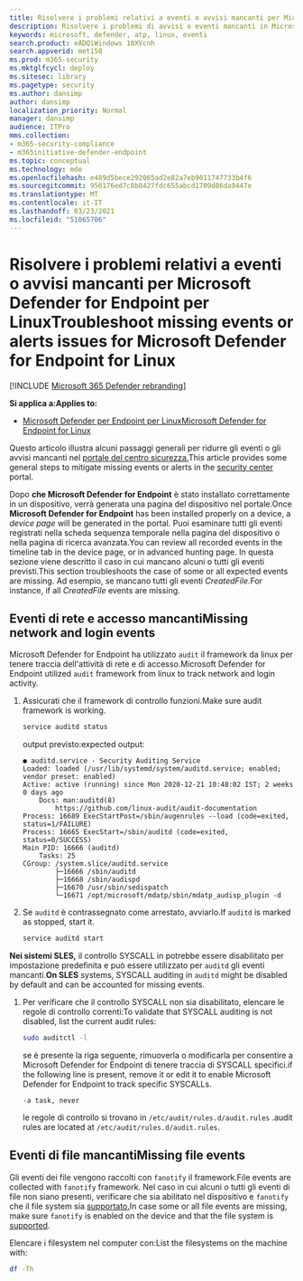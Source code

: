 ```yaml
---
title: Risolvere i problemi relativi a eventi o avvisi mancanti per Microsoft Defender ATP per Linux
description: Risolvere i problemi di avvisi o eventi mancanti in Microsoft Defender ATP per Linux.
keywords: microsoft, defender, atp, linux, eventi
search.product: eADQiWindows 10XVcnh
search.appverid: met150
ms.prod: m365-security
ms.mktglfcycl: deploy
ms.sitesec: library
ms.pagetype: security
ms.author: dansimp
author: dansimp
localization_priority: Normal
manager: dansimp
audience: ITPro
mms.collection:
- m365-security-compliance
- m365initiative-defender-endpoint
ms.topic: conceptual
ms.technology: mde
ms.openlocfilehash: e489d5bece292065ad2e82a7eb9011747733b4f6
ms.sourcegitcommit: 956176ed7c8b8427fdc655abcd1709d86da9447e
ms.translationtype: MT
ms.contentlocale: it-IT
ms.lasthandoff: 03/23/2021
ms.locfileid: "51065706"
---
```

# <a name="troubleshoot-missing-events-or-alerts-issues-for-microsoft-defender-for-endpoint-for-linux"></a><span data-ttu-id="2428c-104">Risolvere i problemi relativi a eventi o avvisi mancanti per Microsoft Defender for Endpoint per Linux</span><span class="sxs-lookup"><span data-stu-id="2428c-104">Troubleshoot missing events or alerts issues for Microsoft Defender for Endpoint for Linux</span></span>

[!INCLUDE [Microsoft 365 Defender rebranding](../../includes/microsoft-defender.md)]

<span data-ttu-id="2428c-105">**Si applica a:**</span><span class="sxs-lookup"><span data-stu-id="2428c-105">**Applies to:**</span></span>

- [<span data-ttu-id="2428c-106">Microsoft Defender per Endpoint per Linux</span><span class="sxs-lookup"><span data-stu-id="2428c-106">Microsoft Defender for Endpoint for Linux</span></span>](microsoft-defender-endpoint-linux.md)

<span data-ttu-id="2428c-107">Questo articolo illustra alcuni passaggi generali per ridurre gli eventi o gli avvisi mancanti nel [portale del centro sicurezza.](https://securitycenter.windows.com/)</span><span class="sxs-lookup"><span data-stu-id="2428c-107">This article provides some general steps to mitigate missing events or alerts in the [security center](https://securitycenter.windows.com/) portal.</span></span>

<span data-ttu-id="2428c-108">Dopo **che Microsoft Defender for Endpoint** è  stato installato correttamente in un dispositivo, verrà generata una pagina del dispositivo nel portale.</span><span class="sxs-lookup"><span data-stu-id="2428c-108">Once **Microsoft Defender for Endpoint** has been installed properly on a device, a _device page_ will be generated in the portal.</span></span> <span data-ttu-id="2428c-109">Puoi esaminare tutti gli eventi registrati nella scheda sequenza temporale nella pagina del dispositivo o nella pagina di ricerca avanzata.</span><span class="sxs-lookup"><span data-stu-id="2428c-109">You can review all recorded events in the timeline tab in the device page, or in advanced hunting page.</span></span> <span data-ttu-id="2428c-110">In questa sezione viene descritto il caso in cui mancano alcuni o tutti gli eventi previsti.</span><span class="sxs-lookup"><span data-stu-id="2428c-110">This section troubleshoots the case of some or all expected events are missing.</span></span>
<span data-ttu-id="2428c-111">Ad esempio, se mancano tutti gli eventi _CreatedFile._</span><span class="sxs-lookup"><span data-stu-id="2428c-111">For instance, if all _CreatedFile_ events are missing.</span></span>

## <a name="missing-network-and-login-events"></a><span data-ttu-id="2428c-112">Eventi di rete e accesso mancanti</span><span class="sxs-lookup"><span data-stu-id="2428c-112">Missing network and login events</span></span>

<span data-ttu-id="2428c-113">Microsoft Defender for Endpoint ha utilizzato `audit` il framework da linux per tenere traccia dell'attività di rete e di accesso.</span><span class="sxs-lookup"><span data-stu-id="2428c-113">Microsoft Defender for Endpoint utilized `audit` framework from linux to track network and login activity.</span></span>

1. <span data-ttu-id="2428c-114">Assicurati che il framework di controllo funzioni.</span><span class="sxs-lookup"><span data-stu-id="2428c-114">Make sure audit framework is working.</span></span>

    ```bash
    service auditd status
    ```

    <span data-ttu-id="2428c-115">output previsto:</span><span class="sxs-lookup"><span data-stu-id="2428c-115">expected output:</span></span>

    ```output
    ● auditd.service - Security Auditing Service
    Loaded: loaded (/usr/lib/systemd/system/auditd.service; enabled; vendor preset: enabled)
    Active: active (running) since Mon 2020-12-21 10:48:02 IST; 2 weeks 0 days ago
        Docs: man:auditd(8)
            https://github.com/linux-audit/audit-documentation
    Process: 16689 ExecStartPost=/sbin/augenrules --load (code=exited, status=1/FAILURE)
    Process: 16665 ExecStart=/sbin/auditd (code=exited, status=0/SUCCESS)
    Main PID: 16666 (auditd)
        Tasks: 25
    CGroup: /system.slice/auditd.service
            ├─16666 /sbin/auditd
            ├─16668 /sbin/audispd
            ├─16670 /usr/sbin/sedispatch
            └─16671 /opt/microsoft/mdatp/sbin/mdatp_audisp_plugin -d
    ```

2. <span data-ttu-id="2428c-116">Se `auditd` è contrassegnato come arrestato, avviarlo.</span><span class="sxs-lookup"><span data-stu-id="2428c-116">If `auditd` is marked as stopped, start it.</span></span>

    ```bash
    service auditd start
    ```

<span data-ttu-id="2428c-117">**Nei sistemi SLES,** il controllo SYSCALL in potrebbe essere disabilitato per impostazione predefinita e può essere utilizzato per `auditd` gli eventi mancanti.</span><span class="sxs-lookup"><span data-stu-id="2428c-117">**On SLES** systems, SYSCALL auditing in `auditd` might be disabled by default and can be accounted for missing events.</span></span>

1. <span data-ttu-id="2428c-118">Per verificare che il controllo SYSCALL non sia disabilitato, elencare le regole di controllo correnti:</span><span class="sxs-lookup"><span data-stu-id="2428c-118">To validate that SYSCALL auditing is not disabled, list the current audit rules:</span></span>

    ```bash
    sudo auditctl -l
    ```

    <span data-ttu-id="2428c-119">se è presente la riga seguente, rimuoverla o modificarla per consentire a Microsoft Defender for Endpoint di tenere traccia di SYSCALL specifici.</span><span class="sxs-lookup"><span data-stu-id="2428c-119">if the following line is present, remove it or edit it to enable Microsoft Defender for Endpoint to track specific SYSCALLs.</span></span>

    ```output
    -a task, never
    ```

    <span data-ttu-id="2428c-120">le regole di controllo si trovano in `/etc/audit/rules.d/audit.rules` .</span><span class="sxs-lookup"><span data-stu-id="2428c-120">audit rules are located at `/etc/audit/rules.d/audit.rules`.</span></span>

## <a name="missing-file-events"></a><span data-ttu-id="2428c-121">Eventi di file mancanti</span><span class="sxs-lookup"><span data-stu-id="2428c-121">Missing file events</span></span>

<span data-ttu-id="2428c-122">Gli eventi dei file vengono raccolti con `fanotify` il framework.</span><span class="sxs-lookup"><span data-stu-id="2428c-122">File events are collected with `fanotify` framework.</span></span> <span data-ttu-id="2428c-123">Nel caso in cui alcuni o tutti gli eventi di file non siano presenti, verificare che sia abilitato nel dispositivo e `fanotify` che il file system sia [supportato.](microsoft-defender-endpoint-linux.md#system-requirements)</span><span class="sxs-lookup"><span data-stu-id="2428c-123">In case some or all file events are missing, make sure `fanotify` is enabled on the device and that the file system is [supported](microsoft-defender-endpoint-linux.md#system-requirements).</span></span>

<span data-ttu-id="2428c-124">Elencare i filesystem nel computer con:</span><span class="sxs-lookup"><span data-stu-id="2428c-124">List the filesystems on the machine with:</span></span>

```bash
df -Th
```

